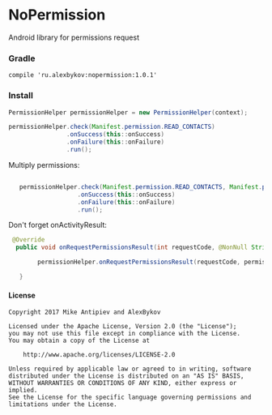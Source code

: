 # NoPermission
Android library for permissions request


### Gradle

    compile 'ru.alexbykov:nopermission:1.0.1'


### Install

```java
PermissionHelper permissionHelper = new PermissionHelper(context);

permissionHelper.check(Manifest.permission.READ_CONTACTS)
                .onSuccess(this::onSuccess)
                .onFailure(this::onFailure)
                .run();
```

Multiply permissions:

```java

   permissionHelper.check(Manifest.permission.READ_CONTACTS, Manifest.permission.READ_CONTACTS, Manifest.permission.READ_PHONE_STATE)
                   .onSuccess(this::onSuccess)
                   .onFailure(this::onFailure)
                   .run();
```

Don't forget onActivityResult:

```java
 @Override
  public void onRequestPermissionsResult(int requestCode, @NonNull String[] permissions, @NonNull int[] grantResults)

        permissionHelper.onRequestPermissionsResult(requestCode, permissions, grantResults);

   }
```


#### License
```
Copyright 2017 Mike Antipiev and AlexBykov

Licensed under the Apache License, Version 2.0 (the "License");
you may not use this file except in compliance with the License.
You may obtain a copy of the License at

    http://www.apache.org/licenses/LICENSE-2.0

Unless required by applicable law or agreed to in writing, software
distributed under the License is distributed on an "AS IS" BASIS,
WITHOUT WARRANTIES OR CONDITIONS OF ANY KIND, either express or implied.
See the License for the specific language governing permissions and
limitations under the License.